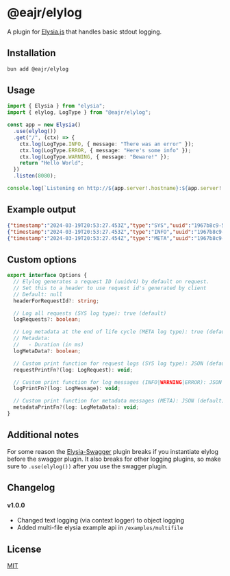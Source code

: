 # @eajr/elylog

A plugin for [Elysia.js](https://elysiajs.com) that handles basic stdout logging.

## Installation

```bash
bun add @eajr/elylog
```

## Usage

```ts
import { Elysia } from "elysia";
import { elylog, LogType } from "@eajr/elylog";

const app = new Elysia()
  .use(elylog())
  .get("/", (ctx) => {
    ctx.log(LogType.INFO, { message: "There was an error" });
    ctx.log(LogType.ERROR, { message: "Here's some info" });
    ctx.log(LogType.WARNING, { message: "Beware!" });
    return "Hello World";
  })
  .listen(8080);

console.log(`Listening on http://${app.server!.hostname}:${app.server!.port}`);
```

## Example output

```json
{"timestamp":"2024-03-19T20:53:27.453Z","type":"SYS","uuid":"1967b8c9-588b-4d43-933d-1658c453efc6","method":"GET","path":"/info"}
{"timestamp":"2024-03-19T20:53:27.453Z","type":"INFO","uuid":"1967b8c9-588b-4d43-933d-1658c453efc6","data": { "message":"info test"}}
{"timestamp":"2024-03-19T20:53:27.454Z","type":"META","uuid":"1967b8c9-588b-4d43-933d-1658c453efc6","duration":6}
```

## Custom options

```ts
export interface Options {
  // Elylog generates a request ID (uuidv4) by default on request.
  // Set this to a header to use request id's generated by client
  // Default: null
  headerForRequestId?: string;

  // Log all requests (SYS log type): true (default)
  logRequests?: boolean;

  // Log metadata at the end of life cycle (META log type): true (default)
  // Metadata:
  //   - Duration (in ms)
  logMetaData?: boolean;

  // Custom print function for request logs (SYS log type): JSON (default)
  requestPrintFn?(log: LogRequest): void;

  // Custom print function for log messages (INFO|WARNING|ERROR): JSON (default)
  logPrintFn?(log: LogMessage): void;

  // Custom print function for metadata messages (META): JSON (default)
  metadataPrintFn?(log: LogMetaData): void;
}
```

## Additional notes

For some reason the [Elysia-Swagger](https://github.com/elysiajs/elysia-swagger) plugin breaks if you instantiate elylog before the swagger plugin. It also breaks for other logging plugins, so make sure to `.use(elylog())` after you use the swagger plugin.

## Changelog

#### v1.0.0

- Changed text logging (via context logger) to object logging
- Added multi-file elysia example api in `/examples/multifile`

## License

[MIT](LICENSE.md)
